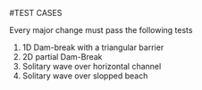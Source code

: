 #TEST CASES

Every major change must pass the following tests

1. 1D Dam-break with a triangular barrier
2. 2D partial Dam-Break
3. Solitary wave over horizontal channel
4. Solitary wave over slopped beach